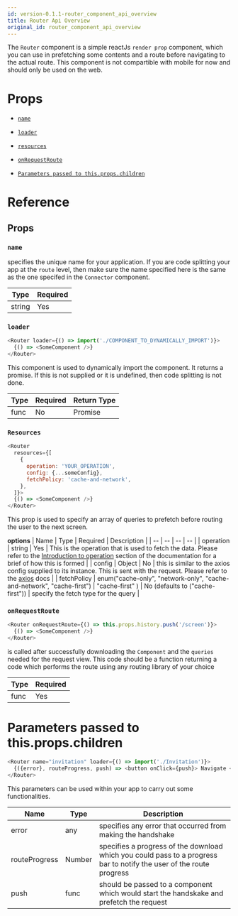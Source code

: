 ```yaml
---
id: version-0.1.1-router_component_api_overview
title: Router Api Overview
original_id: router_component_api_overview
---
```


The `Router` component is a simple reactJs `render prop` component, which you can use in prefetching some contents and a route before navigating to the actual route. This component is not compartible with mobile for now and should only be used on the web.

# Props

* [`name`](router_component_api_overview.md#name)
* [`loader`](router_component_api_overview.md#loader)
* [`resources`](router_component_api_overview.md#resources)
* [`onRequestRoute`](router_component_api_overview.md#onrequestroute)

* [`Parameters passed to this.props.children`](router_component_api_overview.md#parameters-passed-to-thispropschildren)

# Reference

## Props

### `name`

specifies the unique name for your application. If you are code splitting your app at the `route` level, then make sure the name specified here is the same as the one specifed in the `Connector` component.

| Type   | Required |
| ------ | -------- |
| string | Yes      |

### `loader`

```javascript
<Router loader={() => import('./COMPONENT_TO_DYNAMICALLY_IMPORT')}>
  {() => <SomeComponent />}
</Router>
```

This component is used to dynamically import the component. It returns a promise. If this is not supplied or it is undefined, then code splitting is not done.

| Type | Required | Return Type |
| ---- | -------- | ----------- |
| func | No       | Promise     |

### `Resources`

```javascript
<Router
  resources={[
    {
      operation: 'YOUR_OPERATION',
      config: {...someConfig},
      fetchPolicy: 'cache-and-network',
    },
  ]}>
  {() => <SomeComponent />}
</Router>
```

This prop is used to specify an array of queries to prefetch before routing the user to the next screen.

**options** | Name | Type | Required | Description | | -- | -- | -- | -- | | operation | string | Yes | This is the operation that is used to fetch the data. Please refer to the [Introduction to operation](introduction_to_operation.md) section of the documentation for a brief of how this is formed | | config | Object | No | this is similar to the axios config supplied to its instance. This is sent with the request. Please refer to the [axios](https://github.com/axios/axios/blob/master/README.md) docs | | fetchPolicy | enum("cache-only", "network-only", "cache-and-network", "cache-first") | "cache-first" ) | No (defaults to ("cache-first")) | specify the fetch type for the query |

### `onRequestRoute`

```javascript
<Router onRequestRoute={() => this.props.history.push('/screen')}>
  {() => <SomeComponent />}
</Router>
```

is called after successfully downloading the `Component` and the `queries` needed for the request view. This code should be a function returning a code which performs the route using any routing library of your choice

| Type | Required |
| ---- | -------- |
| func | Yes      |

# Parameters passed to this.props.children

```javascript
<Router name="invitation" loader={() => import('./Invitation')}>
  {({error}, routeProgress, push) => <button onClick={push}> Navigate </button>}
</Router>
```

This parameters can be used within your app to carry out some functionalities.

| Name          | Type   | Description                                                                                                          |
| ------------- | ------ | -------------------------------------------------------------------------------------------------------------------- |
| error         | any    | specifies any error that occurred from making the handshake                                                          |
| routeProgress | Number | specifies a progress of the download which you could pass to a progress bar to notify the user of the route progress |
| push          | func   | should be passed to a component which would start the handskake and prefetch the request                             |

